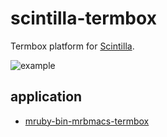 # scintilla-termbox

Termbox platform for [Scintilla](https://www.scintilla.org/).

![example](https://user-images.githubusercontent.com/381912/154061822-8845cb05-8c11-4a2c-8116-e3e7c9324703.png)

## application

+ [mruby-bin-mrbmacs-termbox](https://github.com/masahino/mruby-bin-mrbmacs-termbox)
